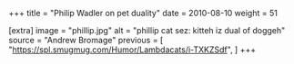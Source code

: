 +++
title = "Philip Wadler on pet duality"
date = 2010-08-10
weight = 51

[extra]
image = "phillip.jpg"
alt = "phillip cat sez: kitteh iz dual of doggeh"
source = "Andrew Bromage"
previous = [
  "https://spl.smugmug.com/Humor/Lambdacats/i-TXKZSdf",
]
+++
